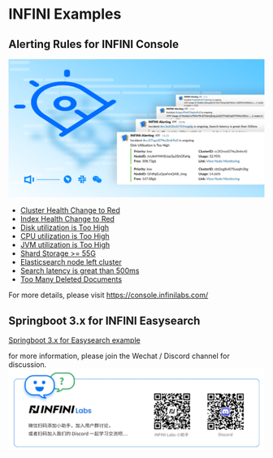 # INFINI Examples 

## Alerting Rules for INFINI Console

![Slack Notification](./Console/alerting_preview.png)

- [Cluster Health Change to Red](./Console/Alerting-rules/Cluster-Health-Change-to-Red.md)
- [Index Health Change to Red](./Console/Alerting-rules/Index-Health-Change-to-Red.md)
- [Disk utilization is Too High](./Console/Alerting-rules/Disk-Utilization-is-Too-High.md)
- [CPU utilization is Too High](./Console/Alerting-rules/CPU-Utilization-is-Too-High.md)
- [JVM utilization is Too High](./Console/Alerting-rules/JVM-Utilization-is-Too-High.md)
- [Shard Storage >= 55G](./Console/Alerting-rules/Shard-Storage-gte-55G.md)
- [Elasticsearch node left cluster](./Console/Alerting-rules/Elasticsearch-Node-Left-Cluster.md)
- [Search latency is great than 500ms](./Console/Alerting-rules/Search-Latency-gte-500ms.md)
- [Too Many Deleted Documents](./Console/Alerting-rules/Too-Many-Deleted-Documents.md)

For more details, please visit https://console.infinilabs.com/

## Springboot 3.x for INFINI Easysearch

[Springboot 3.x for Easysearch example](Easysearch/ezsboot/README.md)


for more information, please join the Wechat / Discord channel for discussion.
![discussion](docs/discussion.png)